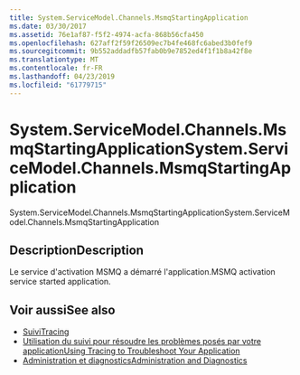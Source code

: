 ```yaml
---
title: System.ServiceModel.Channels.MsmqStartingApplication
ms.date: 03/30/2017
ms.assetid: 76e1af87-f5f2-4974-acfa-868b56cfa450
ms.openlocfilehash: 627aff2f59f26509ec7b4fe468fc6abed3b0fef9
ms.sourcegitcommit: 9b552addadfb57fab0b9e7852ed4f1f1b8a42f8e
ms.translationtype: MT
ms.contentlocale: fr-FR
ms.lasthandoff: 04/23/2019
ms.locfileid: "61779715"
---
```

# <a name="systemservicemodelchannelsmsmqstartingapplication"></a><span data-ttu-id="6f07d-102">System.ServiceModel.Channels.MsmqStartingApplication</span><span class="sxs-lookup"><span data-stu-id="6f07d-102">System.ServiceModel.Channels.MsmqStartingApplication</span></span>
<span data-ttu-id="6f07d-103">System.ServiceModel.Channels.MsmqStartingApplication</span><span class="sxs-lookup"><span data-stu-id="6f07d-103">System.ServiceModel.Channels.MsmqStartingApplication</span></span>  
  
## <a name="description"></a><span data-ttu-id="6f07d-104">Description</span><span class="sxs-lookup"><span data-stu-id="6f07d-104">Description</span></span>  
 <span data-ttu-id="6f07d-105">Le service d'activation MSMQ a démarré l'application.</span><span class="sxs-lookup"><span data-stu-id="6f07d-105">MSMQ activation service started application.</span></span>  
  
## <a name="see-also"></a><span data-ttu-id="6f07d-106">Voir aussi</span><span class="sxs-lookup"><span data-stu-id="6f07d-106">See also</span></span>

- [<span data-ttu-id="6f07d-107">Suivi</span><span class="sxs-lookup"><span data-stu-id="6f07d-107">Tracing</span></span>](../../../../../docs/framework/wcf/diagnostics/tracing/index.md)
- [<span data-ttu-id="6f07d-108">Utilisation du suivi pour résoudre les problèmes posés par votre application</span><span class="sxs-lookup"><span data-stu-id="6f07d-108">Using Tracing to Troubleshoot Your Application</span></span>](../../../../../docs/framework/wcf/diagnostics/tracing/using-tracing-to-troubleshoot-your-application.md)
- [<span data-ttu-id="6f07d-109">Administration et diagnostics</span><span class="sxs-lookup"><span data-stu-id="6f07d-109">Administration and Diagnostics</span></span>](../../../../../docs/framework/wcf/diagnostics/index.md)
